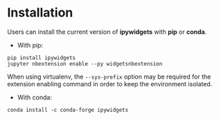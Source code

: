 Installation
============

Users can install the current version of **ipywidgets** with **pip** or **conda**.

- With pip:

``` sourceCode
pip install ipywidgets
jupyter nbextension enable --py widgetsnbextension
```

When using virtualenv, the <code>--sys-prefix</code> option may be required for
the extension enabling command in order to keep the environment isolated.

- With conda:

``` sourceCode
conda install -c conda-forge ipywidgets
```

